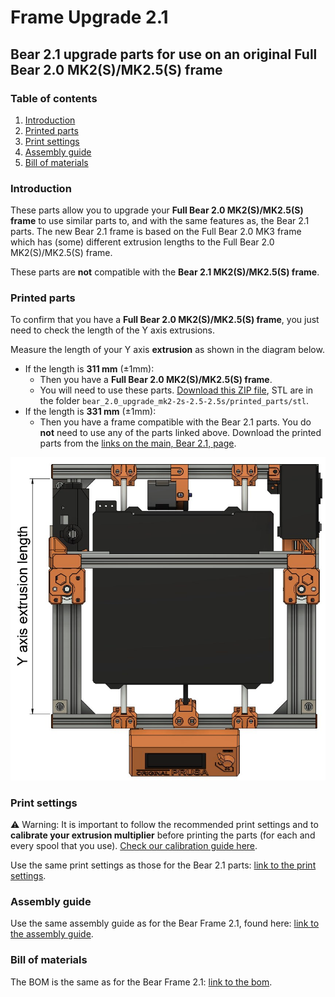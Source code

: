 # Frame Upgrade 2.1

## Bear 2.1 upgrade parts for use on an original Full Bear 2.0 MK2(S)/MK2.5(S) frame


### Table of contents
  1. [Introduction](#introduction)
  1. [Printed parts](#printed-parts)
  1. [Print settings](#print-settings)
  1. [Assembly guide](#assembly-guide)
  1. [Bill of materials](#bill-of-materials)



### Introduction

These parts allow you to upgrade your __Full Bear 2.0 MK2(S)/MK2.5(S) frame__ to use similar parts to, and with the same features as, the Bear 2.1 parts. The new Bear 2.1 frame is based on the Full Bear 2.0 MK3 frame which has (some) different extrusion lengths to the Full Bear 2.0 MK2(S)/MK2.5(S) frame.

These parts are __not__ compatible with the __Bear 2.1 MK2(S)/MK2.5(S) frame__.



### Printed parts

To confirm that you have a __Full Bear 2.0 MK2(S)/MK2.5(S) frame__, you just need to check the length of the Y axis extrusions.

Measure the length of your Y axis __extrusion__ as shown in the diagram below.
  * If the length is __311 mm__ (±1mm):
    * Then you have a __Full Bear 2.0 MK2(S)/MK2.5(S) frame__.
    * You will need to use these parts. [Download this ZIP file](../../../../releases/latest/download/bear21_optional_parts.zip), STL are in the folder `bear_2.0_upgrade_mk2-2s-2.5-2.5s/printed_parts/stl`.
  * If the length is __331 mm__ (±1mm):
    * Then you have a frame compatible with the Bear 2.1 parts. You do __not__ need to use any of the parts linked above. Download the printed parts from the [links on the main, Bear 2.1, page](../../README.md#printed-parts).

![Bear version frame size](img/bear_version_size_faq.jpg)



### Print settings

:warning: Warning: It is important to follow the recommended print settings and to **calibrate your extrusion multiplier** before printing the parts (for each and every spool that you use). [Check our calibration guide here](https://guides.bear-lab.com/Guide/Extrusion+multiplier+and+filament+diameter/8).

Use the same print settings as those for the Bear 2.1 parts: [link to the print settings](../../manual/print_settings.md).



### Assembly guide

Use the same assembly guide as for the Bear Frame 2.1, found here: [link to the assembly guide](https://guides.bear-lab.com/c/Frame).



### Bill of materials

The BOM is the same as for the Bear Frame 2.1: [link to the bom](../../manual/bom.md).
